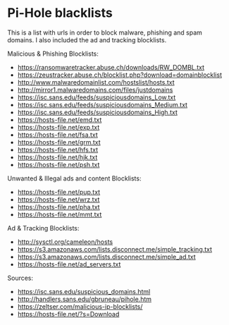 # Pi-Hole blacklists

This is a list with urls in order to block malware, phishing and spam domains. I also included the ad and tracking blocklists.

Malicious & Phishing Blocklists:
- https://ransomwaretracker.abuse.ch/downloads/RW_DOMBL.txt
- https://zeustracker.abuse.ch/blocklist.php?download=domainblocklist
- http://www.malwaredomainlist.com/hostslist/hosts.txt
- http://mirror1.malwaredomains.com/files/justdomains
- https://isc.sans.edu/feeds/suspiciousdomains_Low.txt
- https://isc.sans.edu/feeds/suspiciousdomains_Medium.txt
- https://isc.sans.edu/feeds/suspiciousdomains_High.txt
- https://hosts-file.net/emd.txt
- https://hosts-file.net/exp.txt
- https://hosts-file.net/fsa.txt
- https://hosts-file.net/grm.txt
- https://hosts-file.net/hfs.txt
- https://hosts-file.net/hjk.txt
- https://hosts-file.net/psh.txt

Unwanted & Illegal ads and content Blocklists:
- https://hosts-file.net/pup.txt
- https://hosts-file.net/wrz.txt
- https://hosts-file.net/pha.txt
- https://hosts-file.net/mmt.txt

Ad & Tracking Blocklists:
- http://sysctl.org/cameleon/hosts
- https://s3.amazonaws.com/lists.disconnect.me/simple_tracking.txt
- https://s3.amazonaws.com/lists.disconnect.me/simple_ad.txt
- https://hosts-file.net/ad_servers.txt

Sources:
- https://isc.sans.edu/suspicious_domains.html
- http://handlers.sans.edu/gbruneau/pihole.htm
- https://zeltser.com/malicious-ip-blocklists/
- https://hosts-file.net/?s=Download